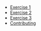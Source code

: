* [Exercise 1](html5-a11y/ex-1.md)
* [Exercise 2](html5-a11y/ex-2.md)
* [Exercise 3](html5-a11y/ex-3.md)
* [Contributing](CONTRIBUTING.md)

